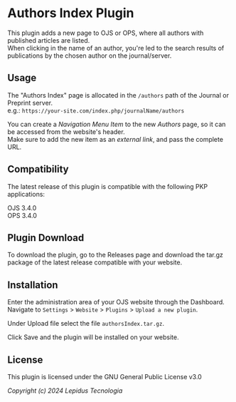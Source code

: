 # Authors Index Plugin

This plugin adds a new page to OJS or OPS, where all authors with published articles are listed. \
When clicking in the name of an author, you're led to the search results of publications by the chosen author on the journal/server.

## Usage

The "Authors Index" page is allocated in the `/authors` path of the Journal or Preprint server. \
e.g.: `https://your-site.com/index.php/journalName/authors`

You can create a *Navigation Menu Item* to the new *Authors* page, so it can be accessed from the website's header. \
Make sure to add the new item as an *external link*, and pass the complete URL.

## Compatibility

The latest release of this plugin is compatible with the following PKP applications:

OJS 3.4.0 \
OPS 3.4.0

## Plugin Download

To download the plugin, go to the Releases page and download the tar.gz package of the latest release compatible with your website.

## Installation

Enter the administration area of ​​your OJS website through the Dashboard.
Navigate to `Settings` > `Website` > `Plugins` > `Upload a new plugin`.

Under Upload file select the file `authorsIndex.tar.gz`.

Click Save and the plugin will be installed on your website.

## License

This plugin is licensed under the GNU General Public License v3.0

_Copyright (c) 2024 Lepidus Tecnologia_
